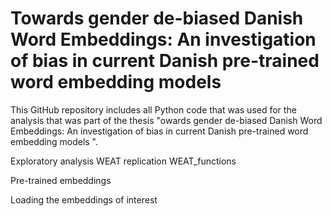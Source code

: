 # Towards gender de-biased Danish Word Embeddings: An investigation of bias in current Danish pre-trained word embedding models

This GitHub repository includes all Python code that was used for the analysis that was part of the thesis "owards gender de-biased Danish Word Embeddings: An investigation of bias in current Danish pre-trained word embedding models
".


Exploratory analysis
WEAT replication
WEAT_functions

Pre-trained embeddings


Loading the embeddings of interest
